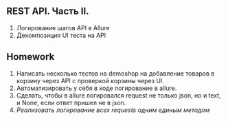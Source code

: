 ## REST API. Часть II.  
1. Логирование шагов API в Allure  
2. Декомпозиция UI теста на API  

## Homework  
1. Написать несколько тестов на demoshop на добавление товаров в корзину через API с проверкой корзины через UI.
2. Автоматизировать у себя в коде логирование в allure.  
3. Сделать,  чтобы в allure логировался request не только json, но и text, и None, если ответ пришел не в json.  
4. *Реализовать логирование всех requests одним единым методом*  

